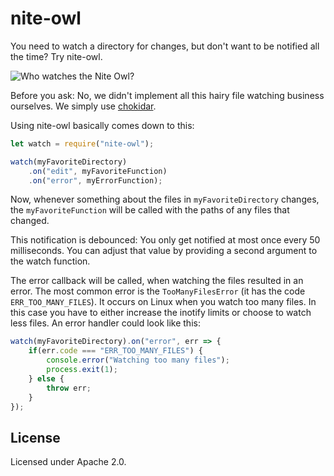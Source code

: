 # nite-owl

You need to watch a directory for changes, but don't want to be notified all the
time? Try nite-owl.

![Who watches the Nite Owl?](https://upload.wikimedia.org/wikipedia/en/thumb/4/43/Nite_Owl_01.jpg/250px-Nite_Owl_01.jpg)

Before you ask: No, we didn't implement all this hairy file watching business
ourselves. We simply use [chokidar](https://github.com/paulmillr/chokidar).

Using nite-owl basically comes down to this:

```js
let watch = require("nite-owl");

watch(myFavoriteDirectory)
    .on("edit", myFavoriteFunction)
    .on("error", myErrorFunction);
```

Now, whenever something about the files in `myFavoriteDirectory` changes, the
`myFavoriteFunction` will be called with the paths of any files that changed.

This notification is debounced: You only get notified at most once every 50
milliseconds. You can adjust that value by providing a second argument to the
watch function.

The error callback will be called, when watching the files resulted in an
error. The most common error is the `TooManyFilesError` (it has the code
`ERR_TOO_MANY_FILES`). It occurs on Linux when you watch too many files. In this
case you have to either increase the inotify limits or choose to watch less
files. An error handler could look like this:

```js
watch(myFavoriteDirectory).on("error", err => {
	if(err.code === "ERR_TOO_MANY_FILES") {
		console.error("Watching too many files");
		process.exit(1);
	} else {
		throw err;
	}
});
```

## License

Licensed under Apache 2.0.
